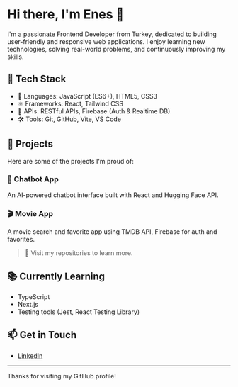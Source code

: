 # Hi there, I'm Enes 👋

I'm a passionate Frontend Developer from Turkey, dedicated to building user-friendly and responsive web applications. I enjoy learning new technologies, solving real-world problems, and continuously improving my skills.

## 🔧 Tech Stack
- 🧩 Languages: JavaScript (ES6+), HTML5, CSS3
- ⚛️ Frameworks: React, Tailwind CSS
- 🔌 APIs: RESTful APIs, Firebase (Auth & Realtime DB)
- 🛠️ Tools: Git, GitHub, Vite, VS Code

## 🚀 Projects
Here are some of the projects I'm proud of:

### 💬 Chatbot App
An AI-powered chatbot interface built with React and Hugging Face API.

### 🎬 Movie App
A movie search and favorite app using TMDB API, Firebase for auth and favorites.

> 📌 Visit my repositories to learn more.

## 📚 Currently Learning
- TypeScript
- Next.js
- Testing tools (Jest, React Testing Library)

## 📫 Get in Touch
- [LinkedIn](https://www.linkedin.com/in/eneskeskinnn/)
---

Thanks for visiting my GitHub profile!
